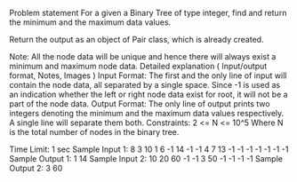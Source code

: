 Problem statement
For a given a Binary Tree of type integer, find and return the minimum and the maximum data values.

Return the output as an object of Pair class, which is already created.

Note:
All the node data will be unique and hence there will always exist a minimum and maximum node data.
Detailed explanation ( Input/output format, Notes, Images )
Input Format:
The first and the only line of input will contain the node data, all separated by a single space. Since -1 is used as an indication whether the left or right node data exist for root, it will not be a part of the node data.
Output Format:
The only line of output prints two integers denoting the minimum and the maximum data values respectively. A single line will separate them both.
Constraints:
2 <= N <= 10^5
Where N is the total number of nodes in the binary tree.

Time Limit: 1 sec
Sample Input 1:
8 3 10 1 6 -1 14 -1 -1 4 7 13 -1 -1 -1 -1 -1 -1 -1
Sample Output 1:
1 14
Sample Input 2:
10 20 60 -1 -1 3 50 -1 -1 -1 -1
Sample Output 2:
3 60
